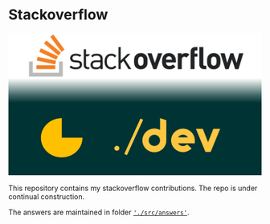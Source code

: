# Stackoverflow

<!---
<figure>
     <img src="./docs/images/stackoverflow-repo_logo.png" \>
</figure>
--->

![alt text][#logo]

[#logo]: ./docs/images/stackoverflow-repo_logo.png

This repository contains my stackoverflow contributions. The repo is under continual construction.

The answers are maintained in folder [`'./src/answers'`](./src/answers).
